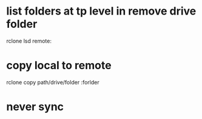 # list folders at tp level in remove drive folder  
rclone lsd remote:

# copy local to remote
rclone copy path/drive/folder <name of remote>:forlder

# never sync
